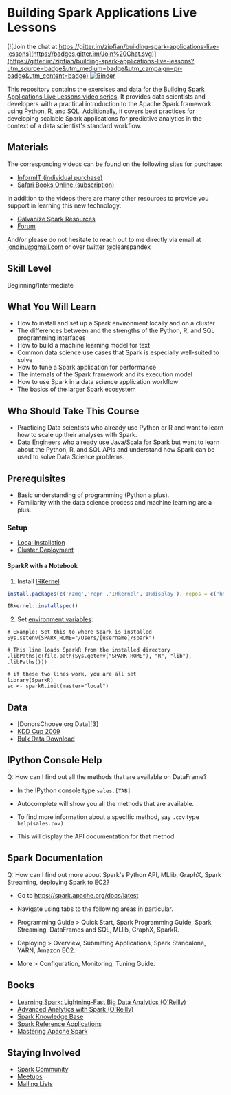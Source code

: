 # Building Spark Applications Live Lessons

[![Join the chat at https://gitter.im/zipfian/building-spark-applications-live-lessons](https://badges.gitter.im/Join%20Chat.svg)](https://gitter.im/zipfian/building-spark-applications-live-lessons?utm_source=badge&utm_medium=badge&utm_campaign=pr-badge&utm_content=badge) [![Binder](http://mybinder.org/badge.svg)](http://mybinder.org/repo/zipfian/building-spark-applications-live-lessons)

This repository contains the exercises and data for the [Building Spark Applications Live Lessons video series][0]. It provides data scientists and developers with a practical introduction to the Apache Spark framework using Python, R, and SQL.  Additionally, it covers best practices for developing scalable Spark applications for predictive analytics in the context of a data scientist's standard workflow.

## Materials

The corresponding videos can be found on the following sites for purchase:

* [InformIT (individual purchase)][0]
* [Safari Books Online (subscription)][0.1]

In addition to the videos there are many other resources to provide you support in learning this new technology:

* [Galvanize Spark Resources][1]
* [Forum][2]

And/or please do not hesitate to reach out to me directly via email at jondinu@gmail.com or over twitter @clearspandex

## Skill Level

Beginning/Intermediate

## What You Will Learn

* How to install and set up a Spark environment locally and on a cluster
* The differences between and the strengths of the Python, R, and SQL programming interfaces
* How to build a machine learning model for text
* Common data science use cases that Spark is especially well-suited to solve
* How to tune a Spark application for performance
* The internals of the Spark framework and its execution model
* How to use Spark in a data science application workflow
* The basics of the larger Spark ecosystem

## Who Should Take This Course

* Practicing Data scientists who already use Python or R and want to learn how to scale up their analyses with Spark.
* Data Engineers who already use Java/Scala for Spark but want to learn about the Python, R, and SQL APIs and understand how Spark can be used to solve Data Science problems.

## Prerequisites

* Basic understanding of programming (Python a plus).
* Familiarity with the data science process and machine learning are a plus.

### Setup

* [Local Installation](http://www.slideshare.net/jonathandinu/the-data-scientists-guide-to-apache-spark/48)
* [Cluster Deployment](http://www.slideshare.net/jonathandinu/the-data-scientists-guide-to-apache-spark/69)

#### SparkR with a Notebook

1. Install [IRKernel](https://github.com/IRkernel/IRkernel)
  
  ```r
  install.packages(c('rzmq','repr','IRkernel','IRdisplay'), repos = c('http://irkernel.github.io/', getOption('repos')))

  IRkernel::installspec()
  ```

2. Set [environment variables](https://github.com/apache/spark/tree/master/R#using-sparkr-from-rstudio):

```
# Example: Set this to where Spark is installed
Sys.setenv(SPARK_HOME="/Users/[username]/spark")

# This line loads SparkR from the installed directory
.libPaths(c(file.path(Sys.getenv("SPARK_HOME"), "R", "lib"), .libPaths()))

# if these two lines work, you are all set
library(SparkR)
sc <- sparkR.init(master="local")
```

## Data

* [DonorsChoose.org Data][3]
* [KDD Cup 2009][4]
* [Bulk Data Download][5]

## IPython Console Help

Q: How can I find out all the methods that are available on DataFrame?

- In the IPython console type `sales.[TAB]`

- Autocomplete will show you all the methods that are available.

- To find more information about a specific method, say `.cov` type `help(sales.cov)`

- This will display the API documentation for that method.

## Spark Documentation

Q: How can I find out more about Spark's Python API, MLlib, GraphX,
Spark Streaming, deploying Spark to EC2?

- Go to <https://spark.apache.org/docs/latest>

- Navigate using tabs to the following areas in particular.

- Programming Guide > Quick Start, Spark Programming Guide,
  Spark Streaming, DataFrames and SQL, MLlib, GraphX, SparkR.

- Deploying > Overview, Submitting Applications, Spark Standalone,
  YARN, Amazon EC2.

- More > Configuration, Monitoring, Tuning Guide.

## Books

* [Learning Spark: Lightning-Fast Big Data Analytics (O'Reilly)](http://shop.oreilly.com/product/0636920028512.do)
* [Advanced Analytics with Spark (O'Reilly)](http://shop.oreilly.com/product/0636920035091.do)
* [Spark Knowledge Base](http://databricks.gitbooks.io/databricks-spark-knowledge-base)
* [Spark Reference Applications](http://databricks.gitbooks.io/databricks-spark-reference-applications)
* [Mastering Apache Spark](https://jaceklaskowski.gitbooks.io/mastering-apache-spark/)

## Staying Involved

* [Spark Community](https://spark.apache.org/community.html)
* [Meetups](http://spark.meetup.com/)
* [Mailing Lists](https://spark.apache.org/community.html)

[0]: http://bit.ly/spark-live-lessons
[0.1]: http://bit.ly/spark-live-lessons
[1]: https://galvanize.com/resources/spark
[2]: https://gitter.im/zipfian/building-spark-applications-live-lessons
[4]: http://kdd.org/kdd-cup/view/kdd-cup-2009/Data
[5]:https://s3.amazonaws.com/galvanize-example-data/spark-live-lessons-data.zip

